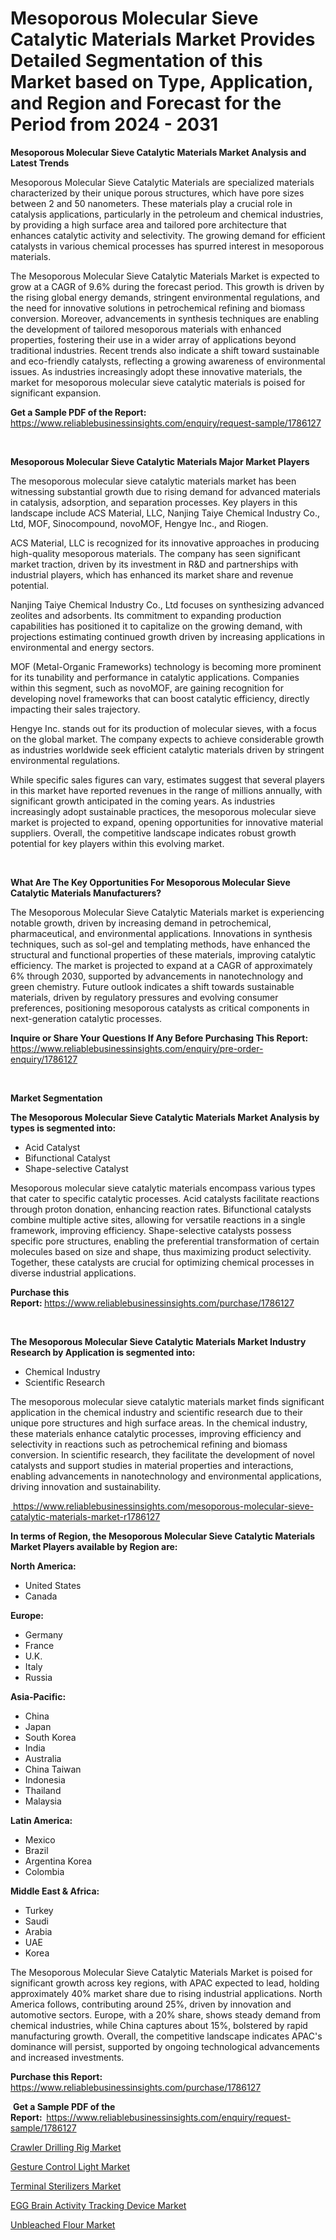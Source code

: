 <p><h1>Mesoporous Molecular Sieve Catalytic Materials Market Provides Detailed Segmentation of this Market based on Type, Application, and Region and Forecast for the Period from 2024 - 2031</h1></p><p><strong>Mesoporous Molecular Sieve Catalytic Materials Market Analysis and Latest Trends</strong></p>
<p><p>Mesoporous Molecular Sieve Catalytic Materials are specialized materials characterized by their unique porous structures, which have pore sizes between 2 and 50 nanometers. These materials play a crucial role in catalysis applications, particularly in the petroleum and chemical industries, by providing a high surface area and tailored pore architecture that enhances catalytic activity and selectivity. The growing demand for efficient catalysts in various chemical processes has spurred interest in mesoporous materials.</p><p>The Mesoporous Molecular Sieve Catalytic Materials Market is expected to grow at a CAGR of 9.6% during the forecast period. This growth is driven by the rising global energy demands, stringent environmental regulations, and the need for innovative solutions in petrochemical refining and biomass conversion. Moreover, advancements in synthesis techniques are enabling the development of tailored mesoporous materials with enhanced properties, fostering their use in a wider array of applications beyond traditional industries. Recent trends also indicate a shift toward sustainable and eco-friendly catalysts, reflecting a growing awareness of environmental issues. As industries increasingly adopt these innovative materials, the market for mesoporous molecular sieve catalytic materials is poised for significant expansion.</p></p>
<p><strong>Get a Sample PDF of the Report:&nbsp;</strong> <a href="https://www.reliablebusinessinsights.com/enquiry/request-sample/1786127?utm_campaign=48&utm_medium=2&utm_source=Github&utm_content=ia&utm_term=19122024&utm_id=mesoporous-molecular-sieve-catalytic-materials">https://www.reliablebusinessinsights.com/enquiry/request-sample/1786127</a></p>
<p>&nbsp;</p>
<p><strong>Mesoporous Molecular Sieve Catalytic Materials Major Market Players</strong></p>
<p><p>The mesoporous molecular sieve catalytic materials market has been witnessing substantial growth due to rising demand for advanced materials in catalysis, adsorption, and separation processes. Key players in this landscape include ACS Material, LLC, Nanjing Taiye Chemical Industry Co., Ltd, MOF, Sinocompound, novoMOF, Hengye Inc., and Riogen.</p><p>ACS Material, LLC is recognized for its innovative approaches in producing high-quality mesoporous materials. The company has seen significant market traction, driven by its investment in R&D and partnerships with industrial players, which has enhanced its market share and revenue potential.</p><p>Nanjing Taiye Chemical Industry Co., Ltd focuses on synthesizing advanced zeolites and adsorbents. Its commitment to expanding production capabilities has positioned it to capitalize on the growing demand, with projections estimating continued growth driven by increasing applications in environmental and energy sectors.</p><p>MOF (Metal-Organic Frameworks) technology is becoming more prominent for its tunability and performance in catalytic applications. Companies within this segment, such as novoMOF, are gaining recognition for developing novel frameworks that can boost catalytic efficiency, directly impacting their sales trajectory.</p><p>Hengye Inc. stands out for its production of molecular sieves, with a focus on the global market. The company expects to achieve considerable growth as industries worldwide seek efficient catalytic materials driven by stringent environmental regulations.</p><p>While specific sales figures can vary, estimates suggest that several players in this market have reported revenues in the range of millions annually, with significant growth anticipated in the coming years. As industries increasingly adopt sustainable practices, the mesoporous molecular sieve market is projected to expand, opening opportunities for innovative material suppliers. Overall, the competitive landscape indicates robust growth potential for key players within this evolving market.</p></p>
<p>&nbsp;</p>
<p><strong>What Are The Key Opportunities For Mesoporous Molecular Sieve Catalytic Materials Manufacturers?</strong></p>
<p><p>The Mesoporous Molecular Sieve Catalytic Materials market is experiencing notable growth, driven by increasing demand in petrochemical, pharmaceutical, and environmental applications. Innovations in synthesis techniques, such as sol-gel and templating methods, have enhanced the structural and functional properties of these materials, improving catalytic efficiency. The market is projected to expand at a CAGR of approximately 6% through 2030, supported by advancements in nanotechnology and green chemistry. Future outlook indicates a shift towards sustainable materials, driven by regulatory pressures and evolving consumer preferences, positioning mesoporous catalysts as critical components in next-generation catalytic processes.</p></p>
<p><strong>Inquire or Share Your Questions If Any Before Purchasing This Report:</strong> <a href="https://www.reliablebusinessinsights.com/enquiry/pre-order-enquiry/1786127?utm_campaign=48&utm_medium=2&utm_source=Github&utm_content=ia&utm_term=19122024&utm_id=mesoporous-molecular-sieve-catalytic-materials">https://www.reliablebusinessinsights.com/enquiry/pre-order-enquiry/1786127</a></p>
<p>&nbsp;</p>
<p><strong>Market Segmentation</strong></p>
<p><strong>The Mesoporous Molecular Sieve Catalytic Materials Market Analysis by types is segmented into:</strong></p>
<p><ul><li>Acid Catalyst</li><li>Bifunctional Catalyst</li><li>Shape-selective Catalyst</li></ul></p>
<p><p>Mesoporous molecular sieve catalytic materials encompass various types that cater to specific catalytic processes. Acid catalysts facilitate reactions through proton donation, enhancing reaction rates. Bifunctional catalysts combine multiple active sites, allowing for versatile reactions in a single framework, improving efficiency. Shape-selective catalysts possess specific pore structures, enabling the preferential transformation of certain molecules based on size and shape, thus maximizing product selectivity. Together, these catalysts are crucial for optimizing chemical processes in diverse industrial applications.</p></p>
<p><strong>Purchase this Report:&nbsp;</strong><a href="https://www.reliablebusinessinsights.com/purchase/1786127?utm_campaign=48&utm_medium=2&utm_source=Github&utm_content=ia&utm_term=19122024&utm_id=mesoporous-molecular-sieve-catalytic-materials">https://www.reliablebusinessinsights.com/purchase/1786127</a></p>
<p>&nbsp;</p>
<p><strong>The Mesoporous Molecular Sieve Catalytic Materials Market Industry Research by Application is segmented into:</strong></p>
<p><ul><li>Chemical Industry</li><li>Scientific Research</li></ul></p>
<p><p>The mesoporous molecular sieve catalytic materials market finds significant application in the chemical industry and scientific research due to their unique pore structures and high surface areas. In the chemical industry, these materials enhance catalytic processes, improving efficiency and selectivity in reactions such as petrochemical refining and biomass conversion. In scientific research, they facilitate the development of novel catalysts and support studies in material properties and interactions, enabling advancements in nanotechnology and environmental applications, driving innovation and sustainability.</p></p>
<p><a href="https://www.reliablebusinessinsights.com/mesoporous-molecular-sieve-catalytic-materials-market-r1786127?utm_campaign=48&utm_medium=2&utm_source=Github&utm_content=ia&utm_term=19122024&utm_id=mesoporous-molecular-sieve-catalytic-materials">&nbsp;https://www.reliablebusinessinsights.com/mesoporous-molecular-sieve-catalytic-materials-market-r1786127</a></p>
<p><strong>In terms of Region, the Mesoporous Molecular Sieve Catalytic Materials Market Players available by Region are:</strong></p>
<p>
    <p> <strong> North America: </strong>
        <ul>
            <li>United States</li>
            <li>Canada</li>
        </ul>
        </p> 
    <p> <strong> Europe: </strong>
        <ul>
            <li>Germany</li>
            <li>France</li>
            <li>U.K.</li>
            <li>Italy</li>
            <li>Russia</li>
        </ul>
        </p> 
    <p> <strong> Asia-Pacific: </strong>
        <ul>
            <li>China</li>
            <li>Japan</li>
            <li>South Korea</li>
            <li>India</li>
            <li>Australia</li>
            <li>China Taiwan</li>
            <li>Indonesia</li>
            <li>Thailand</li>
            <li>Malaysia</li>
        </ul>
        </p> 
    <p> <strong> Latin America: </strong>
        <ul>
            <li>Mexico</li>
            <li>Brazil</li>
            <li>Argentina Korea</li>
            <li>Colombia</li>
        </ul>
        </p> 
    <p> <strong> Middle East & Africa: </strong>
        <ul>
            <li>Turkey</li>
            <li>Saudi</li>
            <li>Arabia</li>
            <li>UAE</li>
            <li>Korea</li>
        </ul>
    </p>
    </p>
<p><p>The Mesoporous Molecular Sieve Catalytic Materials Market is poised for significant growth across key regions, with APAC expected to lead, holding approximately 40% market share due to rising industrial applications. North America follows, contributing around 25%, driven by innovation and automotive sectors. Europe, with a 20% share, shows steady demand from chemical industries, while China captures about 15%, bolstered by rapid manufacturing growth. Overall, the competitive landscape indicates APAC's dominance will persist, supported by ongoing technological advancements and increased investments.</p></p>
<p><strong>Purchase this Report: </strong><a href="https://www.reliablebusinessinsights.com/purchase/1786127?utm_campaign=48&utm_medium=2&utm_source=Github&utm_content=ia&utm_term=19122024&utm_id=mesoporous-molecular-sieve-catalytic-materials">https://www.reliablebusinessinsights.com/purchase/1786127</a></p>
<p>&nbsp;<strong>Get a Sample PDF of the Report:&nbsp;&nbsp;</strong><a href="https://www.reliablebusinessinsights.com/enquiry/request-sample/1786127?utm_campaign=48&utm_medium=2&utm_source=Github&utm_content=ia&utm_term=19122024&utm_id=mesoporous-molecular-sieve-catalytic-materials">https://www.reliablebusinessinsights.com/enquiry/request-sample/1786127</a></p>
<p><strong></strong></p>
<p><p><a href="https://www.linkedin.com/pulse/impact-latest-trends-crawler-drilling-rig-market-growth-forecasted-sf7af?utm_campaign=48&utm_medium=2&utm_source=Github&utm_content=ia&utm_term=19122024&utm_id=mesoporous-molecular-sieve-catalytic-materials">Crawler Drilling Rig Market</a></p><p><a href="https://www.linkedin.com/pulse/gesture-control-light-market-size-experiencing-steady-uvbre?utm_campaign=48&utm_medium=2&utm_source=Github&utm_content=ia&utm_term=19122024&utm_id=mesoporous-molecular-sieve-catalytic-materials">Gesture Control Light Market</a></p><p><a href="https://www.linkedin.com/pulse/terminal-sterilizers-market-trends-report-current-industry-analysis-vo7sf?utm_campaign=48&utm_medium=2&utm_source=Github&utm_content=ia&utm_term=19122024&utm_id=mesoporous-molecular-sieve-catalytic-materials">Terminal Sterilizers Market</a></p><p><a href="https://github.com/kathiestrine5ty/Market-Research-Report-List-1/blob/main/egg-brain-activity-tracking-device-market.md?utm_campaign=48&utm_medium=2&utm_source=Github&utm_content=ia&utm_term=19122024&utm_id=mesoporous-molecular-sieve-catalytic-materials">EGG Brain Activity Tracking Device Market</a></p><p><a href="https://www.linkedin.com/pulse/projected-cagr-136-report-unbleached-flour-market-analysis-mwlef?utm_campaign=48&utm_medium=2&utm_source=Github&utm_content=ia&utm_term=19122024&utm_id=mesoporous-molecular-sieve-catalytic-materials">Unbleached Flour Market</a></p></p>